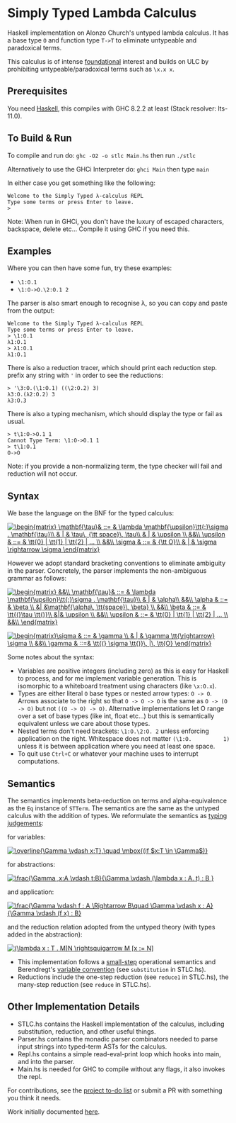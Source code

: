 # Simply Typed Lambda Calculus
Haskell implementation on Alonzo Church's untyped lambda calculus. It has a base type `O` and function type `T->T` to eliminate untypeable and paradoxical terms.

This calculus is of intense [foundational](https://existentialtype.wordpress.com/2011/03/27/the-holy-trinity/) interest and builds on ULC by prohibiting untypeable/paradoxical terms such as `\x.x x`.

## Prerequisites
You need [Haskell](https://www.haskell.org/), this compiles with GHC 8.2.2 at least (Stack resolver: lts-11.0).

## To Build & Run

To compile and run do:
`ghc -O2 -o stlc Main.hs`
then run `./stlc`

Alternatively to use the GHCi Interpreter do:
`ghci Main`
then type `main`

In either case you get something like the following:
```
Welcome to the Simply Typed λ-calculus REPL
Type some terms or press Enter to leave.
>
```
Note: When run in GHCi, you don't have the luxury of escaped characters, backspace, delete etc...
Compile it using GHC if you need this.

## Examples 
Where you can then have some fun, try these examples:
- `\1:O.1`
- `\1:O->O.\2:O.1 2`

The parser is also smart enough to recognise λ, so you can copy and paste from the output:
```
Welcome to the Simply Typed λ-calculus REPL
Type some terms or press Enter to leave.
> \1:O.1
λ1:O.1
> λ1:O.1
λ1:O.1
```

There is also a reduction tracer, which should print each reduction step. prefix any string with `'` in order to see the reductions:
```
> '\3:O.(\1:O.1) ((\2:O.2) 3)
λ3:O.(λ2:O.2) 3
λ3:O.3
```

There is also a typing mechanism, which should display the type or fail as usual.
```
> t\1:O->O.1 1
Cannot Type Term: \1:O->O.1 1
> t\1:O.1
O->O
```

Note: if you provide a non-normalizing term, the type checker will fail and reduction will not occur.

## Syntax 

We base the language on the BNF for the typed calculus:

<a href="https://www.codecogs.com/eqnedit.php?latex=\begin{matrix}&space;\mathbf{\tau}&&space;::=&space;&&space;\lambda&space;\mathbf{\upsilon}\tt{:}\sigma&space;.&space;\mathbf{\tau}\\&space;&&space;|&space;&&space;\tau\,&space;{\tt&space;space}\,&space;\tau\\&space;&&space;|&space;&&space;\upsilon&space;\\&space;&&\\&space;\upsilon&space;&&space;::=&space;&&space;\tt{0}&space;|&space;\tt{1}&space;|&space;\tt{2}&space;|&space;...&space;\\&space;&&\\&space;\sigma&space;&&space;::=&space;&&space;{\tt&space;O}\\&space;&&space;|&space;&&space;\sigma&space;\rightarrow&space;\sigma&space;\end{matrix}" target="_blank"><img src="https://latex.codecogs.com/gif.latex?\begin{matrix}&space;\mathbf{\tau}&&space;::=&space;&&space;\lambda&space;\mathbf{\upsilon}\tt{:}\sigma&space;.&space;\mathbf{\tau}\\&space;&&space;|&space;&&space;\tau\,&space;{\tt&space;space}\,&space;\tau\\&space;&&space;|&space;&&space;\upsilon&space;\\&space;&&\\&space;\upsilon&space;&&space;::=&space;&&space;\tt{0}&space;|&space;\tt{1}&space;|&space;\tt{2}&space;|&space;...&space;\\&space;&&\\&space;\sigma&space;&&space;::=&space;&&space;{\tt&space;O}\\&space;&&space;|&space;&&space;\sigma&space;\rightarrow&space;\sigma&space;\end{matrix}" title="\begin{matrix} \mathbf{\tau}& ::= & \lambda \mathbf{\upsilon}\tt{:}\sigma . \mathbf{\tau}\\ & | & \tau\, {\tt space}\, \tau\\ & | & \upsilon \\ &&\\ \upsilon & ::= & \tt{0} | \tt{1} | \tt{2} | ... \\ &&\\ \sigma & ::= & {\tt O}\\ & | & \sigma \rightarrow \sigma \end{matrix}" /></a>

However we adopt standard bracketing conventions to eliminate ambiguity in the parser. Concretely, the parser implements the non-ambiguous grammar as follows:

<a href="https://www.codecogs.com/eqnedit.php?latex=\begin{matrix}&space;&&\\&space;\mathbf{\tau}&&space;::=&space;&&space;\lambda&space;\mathbf{\upsilon}\tt{:}\sigma&space;.&space;\mathbf{\tau}\\&space;&&space;|&space;&&space;\alpha\\&space;&&\\&space;\alpha&space;&&space;::=&space;&&space;\beta&space;\\&space;&|&space;&\mathbf{\alpha\,&space;\tt{space}\,&space;\beta}&space;\\&space;&&\\&space;\beta&space;&&space;::=&space;&&space;\tt{(}\tau&space;\tt{)}\\&space;&|&&space;\upsilon&space;\\&space;&&\\&space;\upsilon&space;&&space;::=&space;&&space;\tt{0}&space;|&space;\tt{1}&space;|&space;\tt{2}&space;|&space;...&space;\\&space;&&\\&space;\end{matrix}" target="_blank"><img src="https://latex.codecogs.com/gif.latex?\begin{matrix}&space;&&\\&space;\mathbf{\tau}&&space;::=&space;&&space;\lambda&space;\mathbf{\upsilon}\tt{:}\sigma&space;.&space;\mathbf{\tau}\\&space;&&space;|&space;&&space;\alpha\\&space;&&\\&space;\alpha&space;&&space;::=&space;&&space;\beta&space;\\&space;&|&space;&\mathbf{\alpha\,&space;\tt{space}\,&space;\beta}&space;\\&space;&&\\&space;\beta&space;&&space;::=&space;&&space;\tt{(}\tau&space;\tt{)}\\&space;&|&&space;\upsilon&space;\\&space;&&\\&space;\upsilon&space;&&space;::=&space;&&space;\tt{0}&space;|&space;\tt{1}&space;|&space;\tt{2}&space;|&space;...&space;\\&space;&&\\&space;\end{matrix}" title="\begin{matrix} &&\\ \mathbf{\tau}& ::= & \lambda \mathbf{\upsilon}\tt{:}\sigma . \mathbf{\tau}\\ & | & \alpha\\ &&\\ \alpha & ::= & \beta \\ &| &\mathbf{\alpha\, \tt{space}\, \beta} \\ &&\\ \beta & ::= & \tt{(}\tau \tt{)}\\ &|& \upsilon \\ &&\\ \upsilon & ::= & \tt{0} | \tt{1} | \tt{2} | ... \\ &&\\ \end{matrix}" /></a>

<a href="https://www.codecogs.com/eqnedit.php?latex=\begin{matrix}\sigma&space;&&space;::=&space;&&space;\gamma&space;\\&space;&&space;|&space;&&space;\gamma&space;\tt{\rightarrow}&space;\sigma&space;\\&space;&&\\&space;\gamma&space;&&space;::=&&space;\tt{(}&space;\sigma&space;\tt{)}\,&space;|\,&space;\tt{O}&space;\end{matrix}" target="_blank"><img src="https://latex.codecogs.com/gif.latex?\begin{matrix}\sigma&space;&&space;::=&space;&&space;\gamma&space;\\&space;&&space;|&space;&&space;\gamma&space;\tt{\rightarrow}&space;\sigma&space;\\&space;&&\\&space;\gamma&space;&&space;::=&&space;\tt{(}&space;\sigma&space;\tt{)}\,&space;|\,&space;\tt{O}&space;\end{matrix}" title="\begin{matrix}\sigma & ::= & \gamma \\ & | & \gamma \tt{\rightarrow} \sigma \\ &&\\ \gamma & ::=& \tt{(} \sigma \tt{)}\, |\, \tt{O} \end{matrix}" /></a>

Some notes about the syntax:

- Variables are positive integers (including zero) as this is easy for Haskell to process, and for me implement variable generation. This is isomorphic to a whiteboard treatment using characters (like `\x:O.x`).
- Types are either literal `O` base types or nested arrow types: `O -> O`. Arrows associate to the right so that `O -> O -> O` is the same as `O -> (O -> O)` but not `((O -> O) -> O)`. Alternative implementations let O range over a set of base types (like int, float etc...) but this is semantically equivalent unless we care about those types.
- Nested terms don't need brackets: `\1:O.\2:O. 2` unless enforcing application on the right. Whitespace does not matter `(\1:O.          1)` unless it is between application where you need at least one space.
- To quit use `Ctrl+C` or whatever your machine uses to interrupt computations.

## Semantics

The semantics implements beta-reduction on terms and alpha-equivalence as the `Eq` instance of `STTerm`. The semantics are the same as the untyped calculus with the addition of types. We reformulate the semantics as [typing judgements](https://existentialtype.wordpress.com/2011/03/27/the-holy-trinity/):

for variables:

<a href="https://www.codecogs.com/eqnedit.php?latex=\overline{\Gamma&space;\vdash&space;x:T},\quad&space;\mbox{(if&space;$x:T&space;\in&space;\Gamma$)}" target="_blank"><img src="https://latex.codecogs.com/gif.latex?\overline{\Gamma&space;\vdash&space;x:T},\quad&space;\mbox{(if&space;$x:T&space;\in&space;\Gamma$)}" title="\overline{\Gamma \vdash x:T},\quad \mbox{(if $x:T \in \Gamma$)}" /></a>

for abstractions:

<a href="https://www.codecogs.com/eqnedit.php?latex=\frac{\Gamma&space;,x:A&space;\vdash&space;t:B}{\Gamma&space;\vdash&space;(\lambda&space;x&space;:&space;A.&space;t)&space;:&space;B&space;}" target="_blank"><img src="https://latex.codecogs.com/gif.latex?\frac{\Gamma&space;,x:A&space;\vdash&space;t:B}{\Gamma&space;\vdash&space;(\lambda&space;x&space;:&space;A.&space;t)&space;:&space;B&space;}" title="\frac{\Gamma ,x:A \vdash t:B}{\Gamma \vdash (\lambda x : A. t) : B }" /></a>

and application:

<a href="https://www.codecogs.com/eqnedit.php?latex=\frac{\Gamma&space;\vdash&space;f&space;:&space;A&space;\Rightarrow&space;B\quad&space;\Gamma&space;\vdash&space;x&space;:&space;A}{\Gamma&space;\vdash&space;(f&space;x)&space;:&space;B}" target="_blank"><img src="https://latex.codecogs.com/gif.latex?\frac{\Gamma&space;\vdash&space;f&space;:&space;A&space;\Rightarrow&space;B\quad&space;\Gamma&space;\vdash&space;x&space;:&space;A}{\Gamma&space;\vdash&space;(f&space;x)&space;:&space;B}" title="\frac{\Gamma \vdash f : A \Rightarrow B\quad \Gamma \vdash x : A}{\Gamma \vdash (f x) : B}" /></a>

and the reduction relation adopted from the untyped theory (with types added in the abstraction):

<a href="https://www.codecogs.com/eqnedit.php?latex=(\lambda&space;x&space;:&space;T&space;.&space;M)N&space;\rightsquigarrow&space;M&space;[x&space;:=&space;N]" target="_blank"><img src="https://latex.codecogs.com/gif.latex?(\lambda&space;x&space;:&space;T&space;.&space;M)N&space;\rightsquigarrow&space;M&space;[x&space;:=&space;N]" title="(\lambda x : T . M)N \rightsquigarrow M [x := N]" /></a>

- This implementation follows a [small-step](https://cs.stackexchange.com/questions/43294/difference-between-small-and-big-step-operational-semantics) operational semantics and Berendregt's [variable convention](https://cs.stackexchange.com/questions/69323/barendregts-variable-convention-what-does-it-mean) (see `substitution` in STLC.hs). 
- Reductions include the one-step reduction (see `reduce1` in STLC.hs), the many-step reduction (see `reduce` in STLC.hs). 

## Other Implementation Details
- STLC.hs contains the Haskell implementation of the calculus, including substitution, reduction, and other useful things.
- Parser.hs contains the monadic parser combinators needed to parse input strings into typed-term ASTs for the calculus.
- Repl.hs contains a simple read-eval-print loop which hooks into main, and into the parser.
- Main.hs is needed for GHC to compile without any flags, it also invokes the repl.

For contributions, see the [project to-do list](https://github.com/lukeg101/lplzoo/projects/2) or submit a PR with something you think it needs.

Work initially documented [here](https://gist.github.com/lukeg101/b3b305ac9438d1a57a0669f81cb0bab2).


